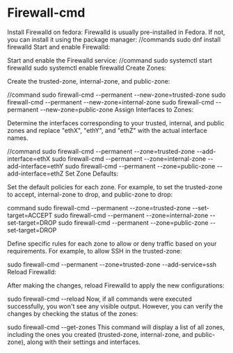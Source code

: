 # Firewall-cmd
Install Firewalld on fedora:
Firewalld is usually pre-installed in Fedora. If not, you can install it using the package manager:
//commands
sudo dnf install firewalld
Start and enable Firewalld:

Start and enable the Firewalld service:
//command
sudo systemctl start firewalld
sudo systemctl enable firewalld
Create Zones:

Create the trusted-zone, internal-zone, and public-zone:

//command
sudo firewall-cmd --permanent --new-zone=trusted-zone
sudo firewall-cmd --permanent --new-zone=internal-zone
sudo firewall-cmd --permanent --new-zone=public-zone
Assign Interfaces to Zones:

Determine the interfaces corresponding to your trusted, internal, and public zones and replace "ethX", "ethY", and "ethZ" with the actual interface names.

//command
sudo firewall-cmd --permanent --zone=trusted-zone --add-interface=ethX
sudo firewall-cmd --permanent --zone=internal-zone --add-interface=ethY
sudo firewall-cmd --permanent --zone=public-zone --add-interface=ethZ
Set Zone Defaults:

Set the default policies for each zone. For example, to set the trusted-zone to accept, internal-zone to drop, and public-zone to drop:

command
sudo firewall-cmd --permanent --zone=trusted-zone --set-target=ACCEPT
sudo firewall-cmd --permanent --zone=internal-zone --set-target=DROP
sudo firewall-cmd --permanent --zone=public-zone --set-target=DROP

Define specific rules for each zone to allow or deny traffic based on your requirements. For example, to allow SSH in the trusted-zone:

sudo firewall-cmd --permanent --zone=trusted-zone --add-service=ssh
Reload Firewalld:

After making the changes, reload Firewalld to apply the new configurations:

sudo firewall-cmd --reload
Now, if all commands were executed successfully, you won't see any visible output. However, you can verify the changes by checking the status of the zones:

sudo firewall-cmd --get-zones
This command will display a list of all zones, including the ones you created (trusted-zone, internal-zone, and public-zone), along with their settings and interfaces. 
